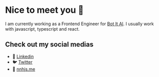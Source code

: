 # Nice to meet you 👋

I am currently working as a Frontend Engineer for [Bot It AI](https://www.app.got-it.ai/). I usually work with javascript, typescript and react.

## Check out my social medias

- 🔗 [Linkedin](https://www.linkedin.com/in/nnhungjs/)
- 🐦 [Twitter](https://twitter.com/nnhungjs)
- 🐳 [nnhjs.me](https://nnhjs.me)
